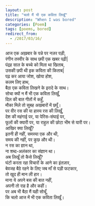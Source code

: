 ```yaml
---
layout: post
title: "चलो मैं भी एक कविता लिखूँ"
description: "When I was bored"
categories: [Poem]
tags: [poems, bored]
redirect_from:
  - /2017/03/16/
---
```


आज एक अख़बार के पन्ने पर नज़र पड़ी,<br/>
रंगीन तस्वीर के साथ छपी एक खबर पढ़ी|<br/>
पंद्रह साल के बच्चे को मिला था खिताब,<br/>
उसकी छपी थी इक कविता की किताब|<br/>
पढ़ कर आया जोश, खोया होश,<br/>
कलम लिए हाथ,<br/>
बैठा एक कविता लिखने के इरादे के साथ।<br/>
सोचा क्यों न मैं भी एक कविता लिखूँ,<br/>
दिल की बात गीतों में कहुँ,<br/>
मौका मिले तो सुबह अखबारों में छपूँ।<br/>
पर वीर रस की या हास्य रस की लिखूँ,<br/>
देश की महंगाई पर, या पेरिस-संघाई पर,<br/>
फूलों की क्यारी पर, या राहुल की छोटा भीम से यारी पर।<br/>
आखिर क्या लिखूँ?<br/>
इतनी ही नहीं, समस्या एक और थी,<br/>
समय की नहीं, पर कुछ और थी।<br/>
न रस का ज्ञान था,<br/>
ना शब्द-अलंकार का संज्ञान था।<br/>
अब लिखूँ तो कैसे लिखूँ?<br/>
घंटों करता रहा विचारों के आने का इंतज़ार,<br/>
बेवजह बैठे रहने के लिए जब माँ से पड़ी फटकार,<br/>
तो खुद ही मान ली हार।<br/>
माना ये अपने बस की बात नहीं,<br/>
अपनी तो राह है और कहीं।<br/>
पर अब भी बैठा मैं यही सोचूँ,<br/>
कि चलो आज में भी एक कविता लिखूँ।

